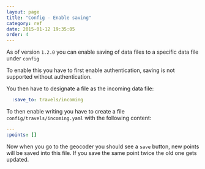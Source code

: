 ```yaml
---
layout: page
title: "Config - Enable saving"
category: ref
date: 2015-01-12 19:35:05
order: 4
---
```


As of version ```1.2.0``` you can enable saving of data files to a specific data file under ```config```

To enable this you have to first enable authentication, saving is not supported without authentication.

You then have to designate a file as the incoming data file:

```YAML
  :save_to: travels/incoming
```

To then enable writing you have to create a file ```config/travels/incoming.yaml``` with the following content:

```YAML
---
:points: []
```

Now when you go to the geocoder you should see a ```save``` button, new points will be saved into this file.  If you save the same point twice the old one gets updated.

